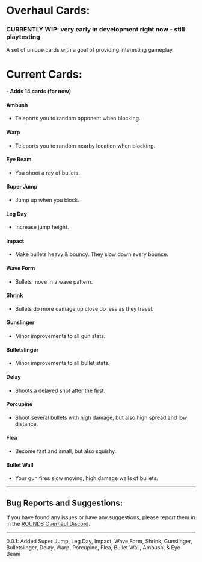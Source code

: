 # Overhaul Cards:

### CURRENTLY WIP: very early in development right now - still playtesting 

A set of unique cards with a goal of providing interesting gameplay.

# Current Cards:
#### - Adds 14 cards (for now)

#### Ambush
- Teleports you to random opponent when blocking.

#### Warp
- Teleports you to random nearby location when blocking.

#### Eye Beam
- You shoot a ray of bullets.

#### Super Jump
- Jump up when you block.

#### Leg Day
- Increase jump height.

#### Impact
- Make bullets heavy & bouncy. They slow down every bounce.

#### Wave Form
- Bullets move in a wave pattern.

#### Shrink
- Bullets do more damage up close do less as they travel.

#### Gunslinger
- Minor improvements to all gun stats.

#### Bulletslinger
- Minor improvements to all bullet stats.

#### Delay
- Shoots a delayed shot after the first.

#### Porcupine
- Shoot several bullets with high damage, but also high spread and low distance.

#### Flea
- Become fast and small, but also squishy.

#### Bullet Wall
- Your gun fires slow moving, high damage walls of bullets.

---
## Bug Reports and Suggestions:
If you have found any issues or have any suggestions, please report them in in the [ROUNDS Overhaul Discord](https://discord.com/channels/1038199747472797756/1042822464457154613).  

---
0.0.1: Added Super Jump, Leg Day, Impact, Wave Form, Shrink, Gunslinger, Bulletslinger, Delay, Warp, Porcupine, Flea, Bullet Wall, Ambush, & Eye Beam
